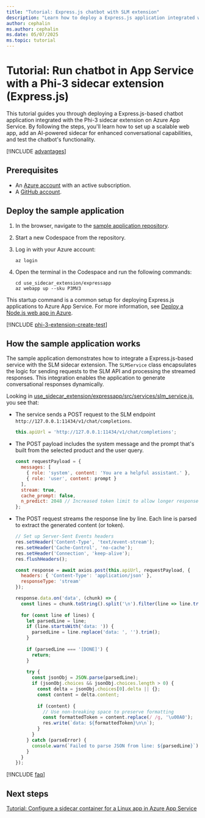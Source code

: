 ```yaml
---
title: "Tutorial: Express.js chatbot with SLM extension"
description: "Learn how to deploy a Express.js application integrated with a Phi-3 sidecar extension on Azure App Service."
author: cephalin
ms.author: cephalin
ms.date: 05/07/2025
ms.topic: tutorial
---
```


# Tutorial: Run chatbot in App Service with a Phi-3 sidecar extension (Express.js)

This tutorial guides you through deploying a Express.js-based chatbot application integrated with the Phi-3 sidecar extension on Azure App Service. By following the steps, you'll learn how to set up a scalable web app, add an AI-powered sidecar for enhanced conversational capabilities, and test the chatbot's functionality.

[!INCLUDE [advantages](includes/tutorial-ai-slm/advantages.md)]

## Prerequisites

- An [Azure account](https://azure.microsoft.com/free/) with an active subscription.
- A [GitHub account](https://github.com/).

## Deploy the sample application

1. In the browser, navigate to the [sample application repository](https://github.com/Azure-Samples/ai-slm-in-app-service-sidecar).
2. Start a new Codespace from the repository.
1. Log in with your Azure account:

    ```azurecli
    az login
    ```

1. Open the terminal in the Codespace and run the following commands:

    ```azurecli
    cd use_sidecar_extension/expressapp
    az webapp up --sku P3MV3
    ```

This startup command is a common setup for deploying Express.js applications to Azure App Service. For more information, see [Deploy a Node.js web app in Azure](quickstart-nodejs.md).

[!INCLUDE [phi-3-extension-create-test](includes/tutorial-ai-slm/phi-3-extension-create-test.md)]

## How the sample application works

The sample application demonstrates how to integrate a Express.js-based service with the SLM sidecar extension. The `SLMService` class encapsulates the logic for sending requests to the SLM API and processing the streamed responses. This integration enables the application to generate conversational responses dynamically.

Looking in [use_sidecar_extension/expressapp/src/services/slm_service.js](https://github.com/Azure-Samples/ai-slm-in-app-service-sidecar/blob/main/use_sidecar_extension/expressapp/src/services/slm_service.js), you see that:

- The service sends a POST request to the SLM endpoint `http://127.0.0.1:11434/v1/chat/completions`.

    ```javascript
    this.apiUrl = 'http://127.0.0.1:11434/v1/chat/completions';
    ```

- The POST payload includes the system message and the prompt that's built from the selected product and the user query.

    ```javascript
    const requestPayload = {
      messages: [
        { role: 'system', content: 'You are a helpful assistant.' },
        { role: 'user', content: prompt }
      ],
      stream: true,
      cache_prompt: false,
      n_predict: 2048 // Increased token limit to allow longer responses
    };
    ```

- The POST request streams the response line by line. Each line is parsed to extract the generated content (or token).

    ```javascript
    // Set up Server-Sent Events headers
    res.setHeader('Content-Type', 'text/event-stream');
    res.setHeader('Cache-Control', 'no-cache');
    res.setHeader('Connection', 'keep-alive');
    res.flushHeaders();

    const response = await axios.post(this.apiUrl, requestPayload, {
      headers: { 'Content-Type': 'application/json' },
      responseType: 'stream'
    });

    response.data.on('data', (chunk) => {
      const lines = chunk.toString().split('\n').filter(line => line.trim() !== '');
      
      for (const line of lines) {
        let parsedLine = line;
        if (line.startsWith('data: ')) {
          parsedLine = line.replace('data: ', '').trim();
        }
        
        if (parsedLine === '[DONE]') {
          return;
        }
        
        try {
          const jsonObj = JSON.parse(parsedLine);
          if (jsonObj.choices && jsonObj.choices.length > 0) {
            const delta = jsonObj.choices[0].delta || {};
            const content = delta.content;
            
            if (content) {
              // Use non-breaking space to preserve formatting
              const formattedToken = content.replace(/ /g, '\u00A0');
              res.write(`data: ${formattedToken}\n\n`);
            }
          }
        } catch (parseError) {
          console.warn(`Failed to parse JSON from line: ${parsedLine}`);
        }
      }
    });
    ```

[!INCLUDE [faq](includes/tutorial-ai-slm/faq.md)]

## Next steps

[Tutorial: Configure a sidecar container for a Linux app in Azure App Service](tutorial-sidecar.md)
